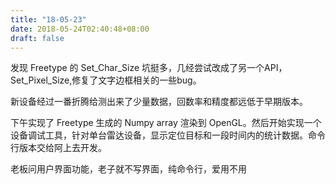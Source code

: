 ```yaml
---
title: "18-05-23"
date: 2018-05-24T02:40:48+08:00
draft: false
---
```


发现 Freetype 的 Set_Char_Size 坑挺多，几经尝试改成了另一个API，Set_Pixel_Size,修复了文字边框相关的一些bug。

新设备经过一番折腾给测出来了少量数据，回数率和精度都远低于早期版本。

下午实现了 Freetype 生成的 Numpy array 渲染到 OpenGL。然后开始实现一个设备调试工具，针对单台雷达设备，显示定位目标和一段时间内的统计数据。命令行版本交给阿上去开发。

老板问用户界面功能，老子就不写界面，纯命令行，爱用不用
